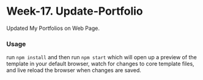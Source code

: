 # Week-17. Update-Portfolio

Updated My Portfolios on Web Page.

### Usage
run `npm install` and then run `npm start` which will open up a preview of the template in your default browser, watch for changes to core template files, and live reload the browser when changes are saved. 

